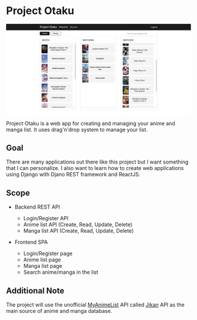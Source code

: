 # Project Otaku

![Demo Image](./docs/demo.png)

Project Otaku is a web app for creating and managing your anime and manga list.
It uses drag'n'drop system to manage your list.


## Goal

There are many applications out there like this project but I want something that I can
personalize. I also want to learn how to create web applications using Django with Djano REST
framework and ReactJS.


## Scope

- Backend REST API
    - Login/Register API
    - Anime list API (Create, Read, Update, Delete)
    - Manga list API (Create, Read, Update, Delete)

- Frontend SPA
    - Login/Register page
    - Anime list page
    - Manga list page
    - Search anime/manga in the list


## Additional Note

The project will use the unofficial [MyAnimeList](https://myanimelist.net/) API called
[Jikan](https://jikan.moe/) API as the main source of anime and manga database.
